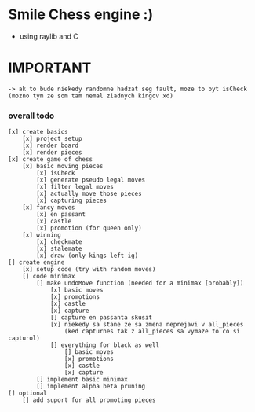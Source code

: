 # Smile Chess engine :)
- using raylib and C

# IMPORTANT
    -> ak to bude niekedy randomne hadzat seg fault, moze to byt isCheck (mozno tym ze som tam nemal ziadnych kingov xd)

### overall todo 
    [x] create basics
        [x] project setup
        [x] render board
        [x] render pieces
    [x] create game of chess
        [x] basic moving pieces
            [x] isCheck
            [x] generate pseudo legal moves
            [x] filter legal moves
            [x] actually move those pieces
            [x] capturing pieces
        [x] fancy moves 
            [x] en passant 
            [x] castle
            [x] promotion (for queen only)
        [x] winning 
            [x] checkmate
            [x] stalemate
            [x] draw (only kings left ig)
    [] create engine
        [x] setup code (try with random moves)
        [] code minimax
            [] make undoMove function (needed for a minimax [probably])
                [x] basic moves
                [x] promotions
                [x] castle
                [x] capture
                [] capture en passanta skusit 
                [x] niekedy sa stane ze sa zmena neprejavi v all_pieces 
                    (ked capturnes tak z all_pieces sa vymaze to co si capturol)
                [] everything for black as well
                    [] basic moves
                    [x] promotions
                    [x] castle
                    [x] capture
            [] implement basic minimax
            [] implement alpha beta pruning
    [] optional
        [] add suport for all promoting pieces
